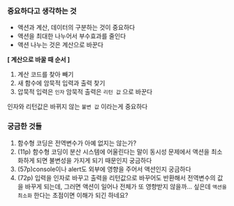 ### 중요하다고 생각하는 것

- 액션과 계산, 데이터의 구분하는 것이 중요하다
- 액션을 최대한 나누어서 부수효과를 줄인다
- 액션 나누는 것은 계산으로 바꾼다 

**[ 계산으로 바꿀 때 순서 ]**

1. 계산 코드를 찾아 빼기
2. 새 함수에 암묵적 입력과 출력 찾기
3. 압묵적 입력은 `인자` 암묵적 출력은 `리턴 값` 으로 바꾼다

인자와 리턴값은 바뀌지 않는 `불변 값` 이라는게 중요하다

### 궁금한 것들

1. 함수형 코딩은 전역변수가 아예 없지는 않는가?
2. (11p) 함수형 코딩이 분산 시스템에 어울린다는 말이 동시성 문제에서 액션을 최소화하게 되면 불변성을 가지게 되기 때문인지 궁금하다
3. (57p)console이나 alert도 외부에 영향을 주어서 액션인지 궁금하다
4. (72p) 입력을 인자로 바꾸고 출력을 리턴값으로 바꾸어도 반환해서 전역변수의 값을 바꾸게 되는데, 그러면 액션이 일어나 전체가 또 영향받지 않을까... 싶은데 `액션을 최소화` 한다는 초점이면 이해가 되긴 하네요? 